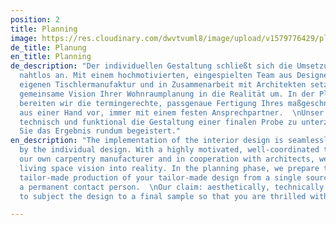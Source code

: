 ```yaml
---
position: 2
title: Planning
image: https://res.cloudinary.com/dwvtvuml8/image/upload/v1579776429/planung_tz5vix.jpg
de_title: Planung
en_title: Planning
de_description: "Der individuellen Gestaltung schließt sich die Umsetzung im Innenausbau
  nahtlos an. Mit einem hochmotivierten, eingespielten Team aus Designern, unserer
  eigenen Tischlermanufaktur und in Zusammenarbeit mit Architekten setzten wir die
  gemeinsame Vision Ihrer Wohnraumplanung in die Realität um. In der Planungsphase
  bereiten wir die termingerechte, passgenaue Fertigung Ihres maßgeschneiderten Entwurfs
  aus einer Hand vor, immer mit einem festen Ansprechpartner.  \nUnser Anspruch: ästhetisch,
  technisch und funktional die Gestaltung einer finalen Probe zu unterziehen damit
  Sie das Ergebnis rundum begeistert."
en_description: "The implementation of the interior design is seamlessly followed
  by the individual design. With a highly motivated, well-coordinated team of designers,
  our own carpentry manufacturer and in cooperation with architects, we put your shared
  living space vision into reality. In the planning phase, we prepare the on-time,
  tailor-made production of your tailor-made design from a single source, always with
  a permanent contact person.  \nOur claim: aesthetically, technically and functionally
  to subject the design to a final sample so that you are thrilled with the result."

---
```

